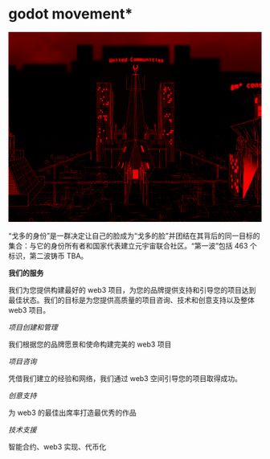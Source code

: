 # godot movement*

![NFT](20220826165621.jpg)

“戈多的身份”是一群决定让自己的脸成为“戈多的脸”并团结在其背后的同一目标的集合：与它的身份所有者和国家代表建立元宇宙联合社区。“第一波”包括 463 个标识，第二波铸币 TBA。

**我们的服务**

我们为您提供构建最好的 web3 项目，为您的品牌提供支持和引导您的项目达到最佳状态。我们的目标是为您提供高质量的项目咨询、技术和创意支持以及整体 web3 项目。

*项目创建和管理*

我们根据您的品牌愿景和使命构建完美的 web3 项目

*项目咨询*

凭借我们建立的经验和网络，我们通过 web3 空间引导您的项目取得成功。

*创意支持*

为 web3 的最佳出席率打造最优秀的作品

*技术支援*

智能合约、web3 实现、代币化
